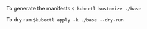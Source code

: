 To generate the manifests
`$ kubectl kustomize ./base`

To dry run
`$kubectl apply -k ./base --dry-run` 


